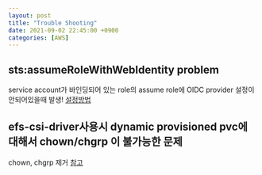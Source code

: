 ```yaml
---
layout: post
title: "Trouble Shooting"
date: 2021-09-02 22:45:00 +0900
categories: [AWS]
---
```


## sts:assumeRoleWithWebIdentity problem
service account가 바인딩되어 있는 role의 assume role에 OIDC provider 설정이 안되어있을때 발생!
[설정방법](https://docs.aws.amazon.com/eks/latest/userguide/efs-csi.html)

## efs-csi-driver사용시 dynamic provisioned pvc에 대해서 chown/chgrp 이 불가능한 문제
chown, chgrp 제거
[참고](https://github.com/kubernetes-sigs/aws-efs-csi-driver/issues/300)